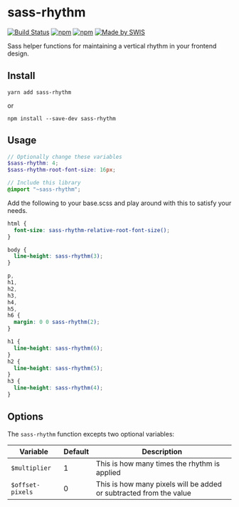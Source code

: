 # sass-rhythm
[![Build Status](https://travis-ci.org/swisnl/sass-rhythm.svg?branch=master)](https://travis-ci.org/swisnl/sass-rhythm)
[![npm](https://img.shields.io/npm/v/sass-rhythm.svg)](https://www.npmjs.com/package/sass-rhythm)
[![npm](https://img.shields.io/npm/dw/sass-rhythm.svg)](https://www.npmjs.com/package/sass-rhythm)
[![Made by SWIS](https://img.shields.io/badge/%F0%9F%9A%80-made%20by%20SWIS-%23D9021B.svg)](https://www.swis.nl)


Sass helper functions for maintaining a vertical rhythm in your frontend design.

## Install
```cli
yarn add sass-rhythm
```
or
```cli
npm install --save-dev sass-rhythm
```

## Usage
```scss
// Optionally change these variables
$sass-rhythm: 4;
$sass-rhythm-root-font-size: 16px;

// Include this library
@import "~sass-rhythm";
```

Add the following to your base.scss and play around with this to satisfy your needs. 
```scss
html {
  font-size: sass-rhythm-relative-root-font-size();
}

body {
  line-height: sass-rhythm(3);
}

p,
h1,
h2,
h3,
h4,
h5,
h6 {
  margin: 0 0 sass-rhythm(2);
}

h1 {
  line-height: sass-rhythm(6);
}
h2 {
  line-height: sass-rhythm(5);
}
h3 {
  line-height: sass-rhythm(4);
}
```

## Options

The `sass-rhythm` function excepts two optional variables:

Variable | Default | Description
--- | --- | ---
`$multiplier` | 1 | This is how many times the rhythm is applied
`$offset-pixels` | 0 | This is how many pixels will be added or subtracted from the value